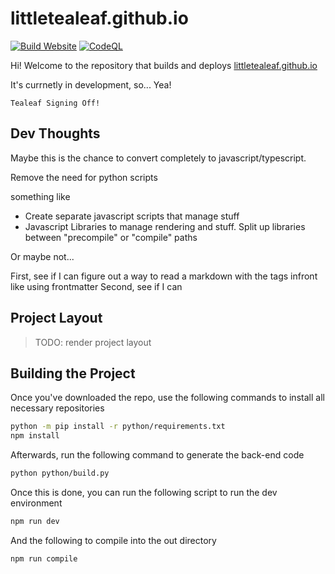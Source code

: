 # littletealeaf.github.io

[![Build Website](https://github.com/LittleTealeaf/littletealeaf.github.io/actions/workflows/build.yml/badge.svg?branch=main&event=push)](https://github.com/LittleTealeaf/littletealeaf.github.io/actions/workflows/build.yml) [![CodeQL](https://github.com/LittleTealeaf/littletealeaf.github.io/actions/workflows/codeql.yml/badge.svg)](https://github.com/LittleTealeaf/littletealeaf.github.io/actions/workflows/codeql.yml)

Hi! Welcome to the repository that builds and deploys [littletealeaf.github.io](https://littletealeaf.github.io)

It's currnetly in development, so... Yea!

`Tealeaf Signing Off!`

## Dev Thoughts

Maybe this is the chance to convert completely to javascript/typescript.

Remove the need for python scripts

something like

- Create separate javascript scripts that manage stuff
- Javascript Libraries to manage rendering and stuff. Split up libraries between "precompile" or "compile" paths

Or maybe not...

First, see if I can figure out a way to read a markdown with the tags infront like using frontmatter
Second, see if I can 

## Project Layout

> TODO: render project layout

## Building the Project

Once you've downloaded the repo, use the following commands to install all necessary repositories

```sh
python -m pip install -r python/requirements.txt
npm install
```

Afterwards, run the following command to generate the back-end code

```sh
python python/build.py
```

Once this is done, you can run the following script to run the dev environment

```sh
npm run dev
```

And the following to compile into the out directory

```sh
npm run compile
```
